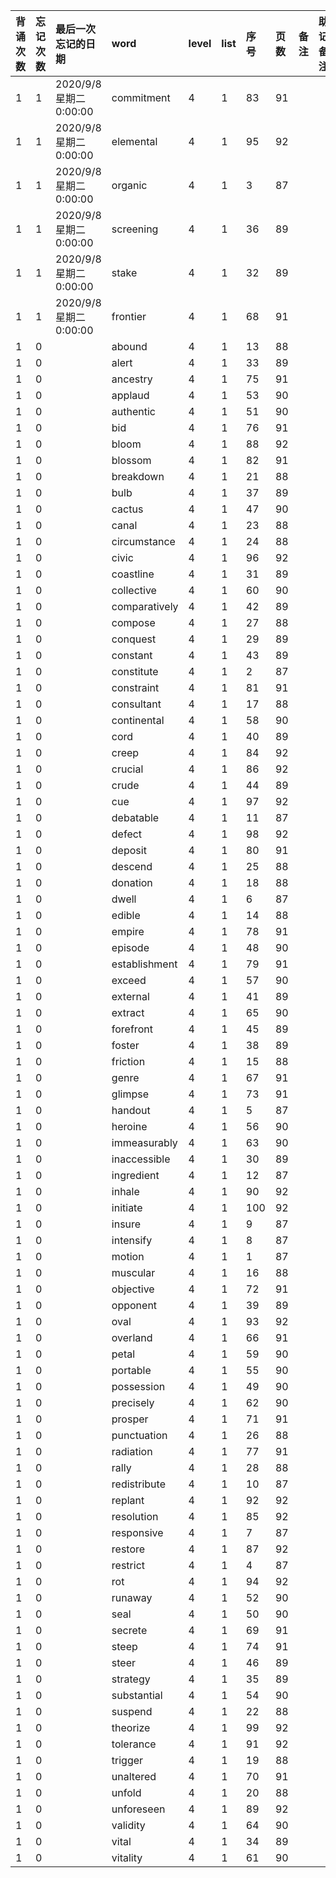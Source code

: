 |背诵次数|忘记次数|最后一次忘记的日期|word|level|list|序号|页数|备注|助记备注|
|:--|:--|:--|:--|:--|:--|:--|:--|:--|:--|
|1|1|2020/9/8 星期二 0:00:00|commitment|4|1|83|91|||
|1|1|2020/9/8 星期二 0:00:00|elemental|4|1|95|92|||
|1|1|2020/9/8 星期二 0:00:00|organic|4|1|3|87|||
|1|1|2020/9/8 星期二 0:00:00|screening|4|1|36|89|||
|1|1|2020/9/8 星期二 0:00:00|stake|4|1|32|89|||
|1|1|2020/9/8 星期二 0:00:00|frontier|4|1|68|91|||
|1|0||abound|4|1|13|88|||
|1|0||alert|4|1|33|89|||
|1|0||ancestry|4|1|75|91|||
|1|0||applaud|4|1|53|90|||
|1|0||authentic|4|1|51|90|||
|1|0||bid|4|1|76|91|||
|1|0||bloom|4|1|88|92|||
|1|0||blossom|4|1|82|91|||
|1|0||breakdown|4|1|21|88|||
|1|0||bulb|4|1|37|89|||
|1|0||cactus|4|1|47|90|||
|1|0||canal|4|1|23|88|||
|1|0||circumstance|4|1|24|88|||
|1|0||civic|4|1|96|92|||
|1|0||coastline|4|1|31|89|||
|1|0||collective|4|1|60|90|||
|1|0||comparatively|4|1|42|89|||
|1|0||compose|4|1|27|88|||
|1|0||conquest|4|1|29|89|||
|1|0||constant|4|1|43|89|||
|1|0||constitute|4|1|2|87|||
|1|0||constraint|4|1|81|91|||
|1|0||consultant|4|1|17|88|||
|1|0||continental|4|1|58|90|||
|1|0||cord|4|1|40|89|||
|1|0||creep|4|1|84|92|||
|1|0||crucial|4|1|86|92|||
|1|0||crude|4|1|44|89|||
|1|0||cue|4|1|97|92|||
|1|0||debatable|4|1|11|87|||
|1|0||defect|4|1|98|92|||
|1|0||deposit|4|1|80|91|||
|1|0||descend|4|1|25|88|||
|1|0||donation|4|1|18|88|||
|1|0||dwell|4|1|6|87|||
|1|0||edible|4|1|14|88|||
|1|0||empire|4|1|78|91|||
|1|0||episode|4|1|48|90|||
|1|0||establishment|4|1|79|91|||
|1|0||exceed|4|1|57|90|||
|1|0||external|4|1|41|89|||
|1|0||extract|4|1|65|90|||
|1|0||forefront|4|1|45|89|||
|1|0||foster|4|1|38|89|||
|1|0||friction|4|1|15|88|||
|1|0||genre|4|1|67|91|||
|1|0||glimpse|4|1|73|91|||
|1|0||handout|4|1|5|87|||
|1|0||heroine|4|1|56|90|||
|1|0||immeasurably|4|1|63|90|||
|1|0||inaccessible|4|1|30|89|||
|1|0||ingredient|4|1|12|87|||
|1|0||inhale|4|1|90|92|||
|1|0||initiate|4|1|100|92|||
|1|0||insure|4|1|9|87|||
|1|0||intensify|4|1|8|87|||
|1|0||motion|4|1|1|87|||
|1|0||muscular|4|1|16|88|||
|1|0||objective|4|1|72|91|||
|1|0||opponent|4|1|39|89|||
|1|0||oval|4|1|93|92|||
|1|0||overland|4|1|66|91|||
|1|0||petal|4|1|59|90|||
|1|0||portable|4|1|55|90|||
|1|0||possession|4|1|49|90|||
|1|0||precisely|4|1|62|90|||
|1|0||prosper|4|1|71|91|||
|1|0||punctuation|4|1|26|88|||
|1|0||radiation|4|1|77|91|||
|1|0||rally|4|1|28|88|||
|1|0||redistribute|4|1|10|87|||
|1|0||replant|4|1|92|92|||
|1|0||resolution|4|1|85|92|||
|1|0||responsive|4|1|7|87|||
|1|0||restore|4|1|87|92|||
|1|0||restrict|4|1|4|87|||
|1|0||rot|4|1|94|92|||
|1|0||runaway|4|1|52|90|||
|1|0||seal|4|1|50|90|||
|1|0||secrete|4|1|69|91|||
|1|0||steep|4|1|74|91|||
|1|0||steer|4|1|46|89|||
|1|0||strategy|4|1|35|89|||
|1|0||substantial|4|1|54|90|||
|1|0||suspend|4|1|22|88|||
|1|0||theorize|4|1|99|92|||
|1|0||tolerance|4|1|91|92|||
|1|0||trigger|4|1|19|88|||
|1|0||unaltered|4|1|70|91|||
|1|0||unfold|4|1|20|88|||
|1|0||unforeseen|4|1|89|92|||
|1|0||validity|4|1|64|90|||
|1|0||vital|4|1|34|89|||
|1|0||vitality|4|1|61|90|||
